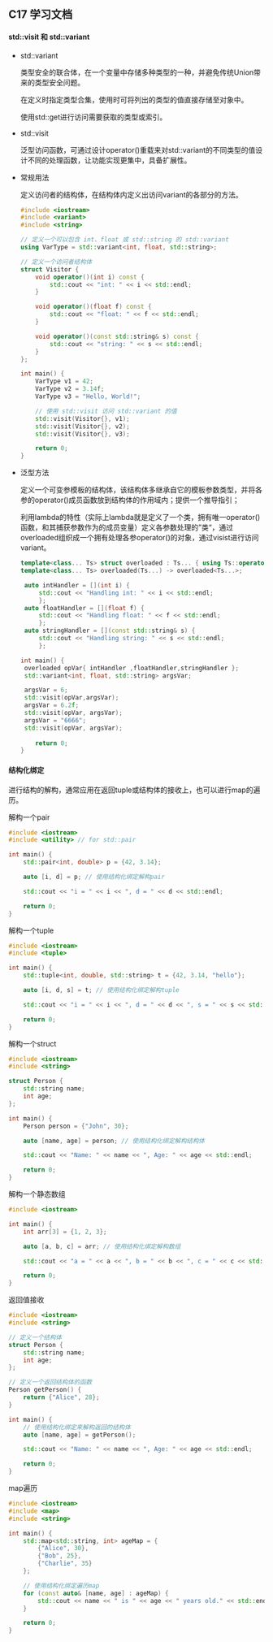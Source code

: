 ## C17 学习文档



#### std::visit 和 std::variant

* std::variant 

    类型安全的联合体，在一个变量中存储多种类型的一种，并避免传统Union带来的类型安全问题。

    在定义时指定类型合集，使用时可将列出的类型的值直接存储至对象中。

    使用std::get进行访问需要获取的类型或索引。

* std::visit

    泛型访问函数，可通过设计operator()重载来对std::variant的不同类型的值设计不同的处理函数，让功能实现更集中，具备扩展性。

* 常规用法

    定义访问者的结构体，在结构体内定义出访问variant的各部分的方法。

    ```cpp
    #include <iostream>
    #include <variant>
    #include <string>
    
    // 定义一个可以包含 int、float 或 std::string 的 std::variant
    using VarType = std::variant<int, float, std::string>;
    
    // 定义一个访问者结构体
    struct Visitor {
        void operator()(int i) const {
            std::cout << "int: " << i << std::endl;
        }
    
        void operator()(float f) const {
            std::cout << "float: " << f << std::endl;
        }
    
        void operator()(const std::string& s) const {
            std::cout << "string: " << s << std::endl;
        }
    };
    
    int main() {
        VarType v1 = 42;
        VarType v2 = 3.14f;
        VarType v3 = "Hello, World!";
    
        // 使用 std::visit 访问 std::variant 的值
        std::visit(Visitor{}, v1);
        std::visit(Visitor{}, v2);
        std::visit(Visitor{}, v3);
    
        return 0;
    }
    ```

* 泛型方法

    定义一个可变参模板的结构体，该结构体多继承自它的模板参数类型，并将各参的operator()成员函数放到结构体的作用域内；提供一个推导指引；

    利用lambda的特性（实际上lambda就是定义了一个类，拥有唯一operator()函数，和其捕获参数作为的成员变量）定义各参数处理的”类“，通过overloaded组织成一个拥有处理各参operator()的对象，通过visist进行访问variant。

    ```cpp
    template<class... Ts> struct overloaded : Ts... { using Ts::operator()...; };
    template<class... Ts> overloaded(Ts...) -> overloaded<Ts...>;
    
     auto intHandler = [](int i) {
         std::cout << "Handling int: " << i << std::endl;
         };
     auto floatHandler = [](float f) {
         std::cout << "Handling float: " << f << std::endl;
         };
     auto stringHandler = [](const std::string& s) {
         std::cout << "Handling string: " << s << std::endl;
         };
    
    int main() {
     overloaded opVar{ intHandler ,floatHandler,stringHandler };
     std::variant<int, float, std::string> argsVar;
    
     argsVar = 6;
     std::visit(opVar,argsVar);
     argsVar = 6.2f;
     std::visit(opVar, argsVar);
     argsVar = "6666";
     std::visit(opVar, argsVar);
        
        return 0;
    }
    ```
    
    
    



#### 结构化绑定

进行结构的解构，通常应用在返回tuple或结构体的接收上，也可以进行map的遍历。

解构一个pair

```cpp
#include <iostream>
#include <utility> // for std::pair

int main() {
    std::pair<int, double> p = {42, 3.14};

    auto [i, d] = p; // 使用结构化绑定解构pair

    std::cout << "i = " << i << ", d = " << d << std::endl;

    return 0;
}

```

解构一个tuple

```cpp
#include <iostream>
#include <tuple>

int main() {
    std::tuple<int, double, std::string> t = {42, 3.14, "hello"};

    auto [i, d, s] = t; // 使用结构化绑定解构tuple

    std::cout << "i = " << i << ", d = " << d << ", s = " << s << std::endl;

    return 0;
}

```

解构一个struct

```cpp
#include <iostream>
#include <string>

struct Person {
    std::string name;
    int age;
};

int main() {
    Person person = {"John", 30};

    auto [name, age] = person; // 使用结构化绑定解构结构体

    std::cout << "Name: " << name << ", Age: " << age << std::endl;

    return 0;
}

```

解构一个静态数组

```cpp
#include <iostream>

int main() {
    int arr[3] = {1, 2, 3};

    auto [a, b, c] = arr; // 使用结构化绑定解构数组

    std::cout << "a = " << a << ", b = " << b << ", c = " << c << std::endl;

    return 0;
}

```

返回值接收

```cpp
#include <iostream>
#include <string>

// 定义一个结构体
struct Person {
    std::string name;
    int age;
};

// 定义一个返回结构体的函数
Person getPerson() {
    return {"Alice", 28};
}

int main() {
    // 使用结构化绑定来解构返回的结构体
    auto [name, age] = getPerson();

    std::cout << "Name: " << name << ", Age: " << age << std::endl;

    return 0;
}

```

map遍历

```cpp
#include <iostream>
#include <map>
#include <string>

int main() {
    std::map<std::string, int> ageMap = {
        {"Alice", 30},
        {"Bob", 25},
        {"Charlie", 35}
    };

    // 使用结构化绑定遍历map
    for (const auto& [name, age] : ageMap) {
        std::cout << name << " is " << age << " years old." << std::endl;
    }

    return 0;
}

```

